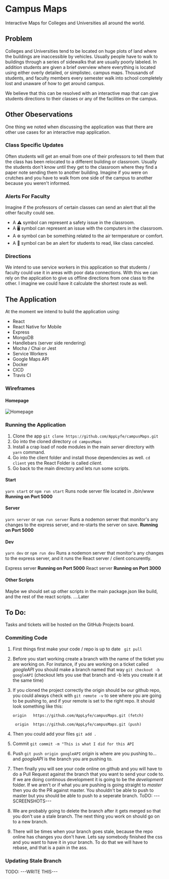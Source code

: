 # Campus Maps

Interactive Maps for Colleges and Universities all around the world.

## Problem

Colleges and Universities tend to be located on huge plots of land where the buildings are inaccessible by vehicles. Usually people have to walk to buildings through a series of sidewalks that are usually poorly labeled. In addition students are given a brief overview where everything is located using either overly detailed, or simplistec.   campus maps. Thousands of students, and faculty members every semester walk into school completely lost and unaware of how to get around campus.

We believe that this can be resolved with an interactive map that can give students directions to their classes or any of the facilities on the campus. 

## Other Obeservations

One thing we noted when discussing the application was that there are other use cases for an interactive map application. 

### Class Specific Updates

Often students will get an email from one of their professors to tell them that the class has been relocated to a different building or classroom. Usually the students don't know until they get to the classroom where they find a paper note sending them to another building. Imagine if you were on crutches and you have to walk from one side of the campus to another because you weren't informed. 

### Alerts For Faculty

Imagine if the professors of certain classes can send an alert that all the other faculty could see. 

- A ⚠️ symbol can represent a safety issue in the classroom. 
- A 🖥 symbol can represent an issue with the computers in the classroom.
- A ❄️ symbol can be something related to the air termperature or comfort.
- A 📩 symbol can be an alert for students to read, like class canceled.

### Directions

We intend to use service workers in this application so that students / faculty could use it in areas with poor data connections. With this we can rely on the application to give us offline directions from one class to the other. I imagine we could have it calculate the shortest route as well. 

## The Application

At the moment we intend to build the application using:

- React
- React Native for Mobile
- Express
- MongoDB
- Handlebars (server side rendering)
- Mocha / Chai or Jest
- Service Workers
- Google Maps API
- Docker
- CICD
- Travis CI

### Wireframes

#### Homepage
![Homepage](https://cdn.appstorm.net/windows.appstorm.net/files/2012/07/Balsamiq-Mockups-Bahoo-Maps.png)

### Running the Application

1. Clone the app ```git clone https://github.com/AppLyfe/campusMaps.git```
2. Go into the cloned directory ```cd campusMaps```
3. Install a crap load of node modules in the main _server_ directory with ```yarn``` command.
4. Go into the client folder and install those dependencies as well. ```cd client``` yes the React Folder is called _client_.
5. Go back to the main directory and lets run some scripts.


#### Start

```yarn start``` or ```npm run start```
Runs node server file located in ./bin/www **Running on Port 5000**

#### Server

```yarn server``` or ```npm run server```
Runs a nodemon server that monitor's any changes to the express server, and re-starts the server on save. **Running on Port 5000**

#### Dev

```yarn dev``` or ```npm run dev```
Runs a nodemon server that monitor's any changes to the express server, and it runs the React server / client concurently. 

Express server **Running on Port 5000**
React server **Running on Port 3000**

#### Other Scripts

Maybe we should set up other scripts in the main package.json like build, and the rest of the react scripts. ....Later

## To Do: 

Tasks and tickets will be hosted on the GitHub Projects board.

### Commiting Code

1. First things first make your code / repo is up to date ``` git pull```
2. Before you start working create a branch with the name of the ticket you are working on. For instance, if you are working on a ticket called _googleAPI_ you should make a branch named that way ```git checkout -b googleAPI``` (checkout lets you use that branch and -b lets you create it at the same time)
3. If you cloned the project correctly the origin should be our github repo, you could always check with ```git remote -v``` to see where you are going to be pushing to, and if your remote is set to the right repo. It should look something like this:

    ```origin	https://github.com/AppLyfe/campusMaps.git (fetch)```

    ``` origin	https://github.com/AppLyfe/campusMaps.git (push)```

4. Then you could add your files ```git add .```
5. Commit ```git commit -m "This is what I did for this API```
6. Push ```git push origin googleAPI``` _origin_ is where are you pushing to... and _googleAPI_ is the branch you are pushing to.
7. Then finally you will see your code online on github and you will have to do a Pull Request against the branch that you want to send your code to. If we are doing continous development it is going to be the _development_ folder. If we aren't or if what you are pushing is going straight to _master_ then you do the PR against master. You shouldn't be able to push to master but you should be able to push to a seperate branch. ToDO: ---SCREENSHOTS---
8. We are probably going to delete the branch after it gets merged so that you don't use a stale branch. The next thing you work on should go on to a new branch.
9. There will be times when your branch goes stale, because the repo online has changes you don't have. Lets say somebody finished the css and you want to have it in your branch. To do that we will have to rebase, and that is a pain in the ass. 

### Updating Stale Branch
TODO: ---WRITE THIS---


